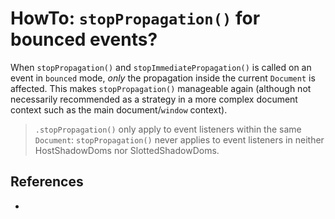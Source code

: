 # HowTo: `stopPropagation()` for bounced events?

When `stopPropagation()` and `stopImmediatePropagation()` is called on an event in  `bounced` mode, *only* the propagation inside the current `Document` is affected. This makes `stopPropagation()` manageable again (although not necessarily recommended as a strategy in a more complex document context such as the main document/`window` context).

> `.stopPropagation()` only apply to event listeners within the same `Document`: `stopPropagation()` never applies to event listeners in neither HostShadowDoms nor SlottedShadowDoms.


## References

*
